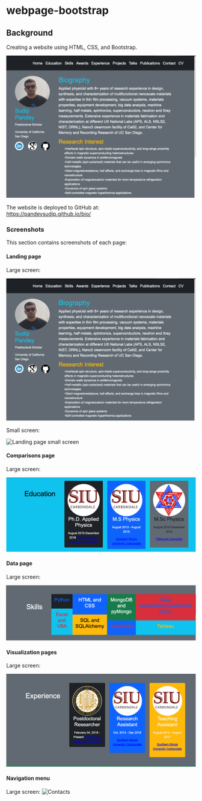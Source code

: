 # webpage-bootstrap
## Background

Creating a website using HTML, CSS, and Bootstrap.

![Images/landingResize.png](images/head.png)

The website is deployed to GitHub at:  
https://pandeysudip.github.io/bio/


### Screenshots

This section contains screenshots of each page:

#### <a id="landing-page"></a>Landing page

Large screen:

![Landing page](images/head.png)

Small screen:

![Landing page small screen](images/landing-sm.png)

#### <a id="Education-page"></a>Comparisons page

Large screen:

![comparison page large screen](images/education.png)



#### <a id="Skills-page"></a>Data page

Large screen:

![Skills page large screen](images/skills1.png)


#### <a id="Experience-pages"></a>Visualization pages


Large screen:

![Experience page large screen](images/experience.png)



#### <a id="Contacts-menu"></a>Navigation menu

Large screen:
![Contacts](images/contacts.png)



